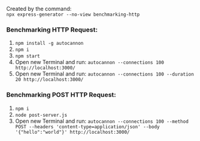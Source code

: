Created by the command:<br>
`npx express-generator --no-view benchmarking-http`

### Benchmarking HTTP Request:

1. `npm install -g autocannon`
2. `npm i`
3. `npm start`
4. Open new Terminal and run: `autocannon --connections 100 http://localhost:3000/`
5. Open new Terminal and run: `autocannon --connections 100 --duration 20 http://localhost:3000/`

### Benchmarking POST HTTP Request:

1. `npm i`
2. `node post-server.js`
3. Open new Terminal and
   run: `autocannon --connections 100 --method POST --headers 'content-type=application/json' --body '{"hello":"world"}' http://localhost:3000/`
